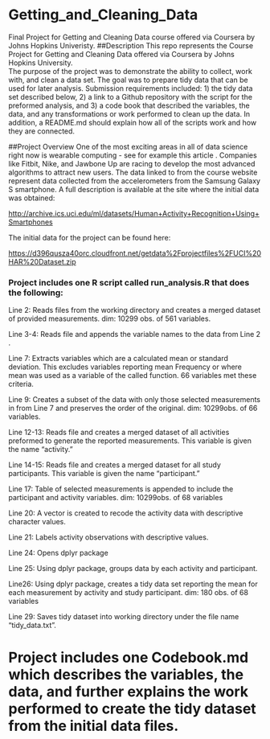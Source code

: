 Getting_and_Cleaning_Data
=========================

Final Project for Getting and Cleaning Data course offered via Coursera by Johns Hopkins Univeristy.
##Description
This repo represents the Course Project for Getting and Cleaning Data offered via Coursera by Johns Hopkins University.  
The purpose of the project was to demonstrate the ability to collect, work with, and clean a data set. The goal was to prepare tidy data that can be used for later analysis. Submission requirements included: 1) the tidy data set described below, 2) a link to a Github repository with the script for the preformed analysis, and 3) a code book that described the variables, the data, and any transformations or work performed to clean up the data. In addition, a README.md should explain how all of the scripts work and how they are connected.  

##Project Overview
One of the most exciting areas in all of data science right now is wearable computing - see for example this article . Companies like Fitbit, Nike, and Jawbone Up are racing to develop the most advanced algorithms to attract new users. The data linked to from the course website represent data collected from the accelerometers from the Samsung Galaxy S smartphone. A full description is available at the site where the initial data was obtained: 

http://archive.ics.uci.edu/ml/datasets/Human+Activity+Recognition+Using+Smartphones 

The initial data for the project can be found here: 

https://d396qusza40orc.cloudfront.net/getdata%2Fprojectfiles%2FUCI%20HAR%20Dataset.zip 


###	Project includes one R script called run_analysis.R that does the following: 
Line 2: Reads files from the working directory and creates a merged dataset of provided measurements. dim: 10299 obs. of 561 variables.

Line 3-4: Reads file and appends the variable names to the data from Line 2 .

Line 7: Extracts variables which are a calculated mean or standard deviation.  This excludes variables reporting mean Frequency or where mean was used as a variable of the called function. 66 variables met these criteria.

Line 9: Creates a subset of the data with only those selected measurements in from Line 7 and preserves the order of the original.  dim: 10299obs. of 66 variables. 

Line 12-13: Reads file and creates a merged dataset of all activities preformed to generate the reported measurements.  This variable is given the name “activity.”

Line 14-15: Reads file and creates a merged dataset for all study participants.  This variable is given the name “participant.”

Line 17: Table of selected measurements is appended to include the participant and activity variables. dim: 10299obs. of 68 variables 

Line 20: A vector is created to recode the activity data with descriptive character values.

Line 21: Labels activity observations with descriptive values.

Line 24: Opens dplyr package

Line 25: Using dplyr package, groups data by each activity and participant.

Line26: Using dplyr package, creates a tidy data set reporting the mean for each measurement by activity and study participant. dim: 180 obs. of 68 variables

Line 29: Saves tidy dataset into working directory under the file name “tidy_data.txt”.

#	Project includes one Codebook.md which describes the variables, the data, and further explains the work performed to create the tidy dataset from the initial data files.
